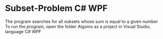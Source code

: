 # Subset-Problem С# WPF
The program searches for all subsets whose sum is equal to a given number
To run the program, open the folder Algoms as a project in Visual Studio, language C# WPF
